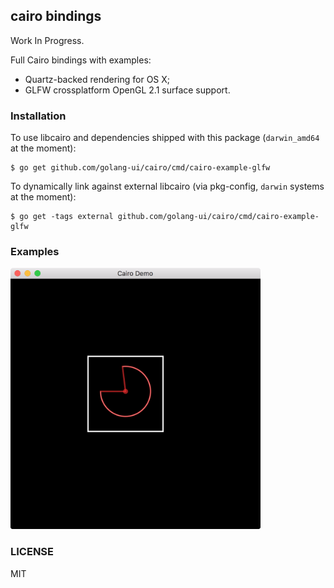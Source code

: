 ## cairo bindings

Work In Progress.

Full Cairo bindings with examples:
* Quartz-backed rendering for OS X;
* GLFW crossplatform OpenGL 2.1 surface support.

### Installation

To use libcairo and dependencies shipped with this package (`darwin_amd64` at the moment):
```
$ go get github.com/golang-ui/cairo/cmd/cairo-example-glfw
```

To dynamically link against external libcairo (via pkg-config, `darwin` systems at the moment):
```
$ go get -tags external github.com/golang-ui/cairo/cmd/cairo-example-glfw
```

### Examples

<img alt="cairo-example-glfw" width="400px" src="/cmd/cairo-example-glfw/screenshot.png" />

### LICENSE

MIT
